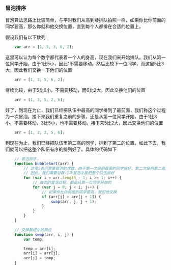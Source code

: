 ### 冒泡排序

冒泡算法思路上比较简单，与平时我们从高到矮排队拍照一样，如果你比你前面的同学要高，那么你就和他交换位置，直到每个人都排在合适的位置上。

假设我们有以下数列
```javascript
    var arr = [1, 5, 3, 6, 2];
```
这里可以认为每个数字都代表着一个人的身高，现在我们来开始排队。我们从第一位同学开始，由于1比5小，因此1不需要移动。然后比较下一位同学，而这里5比3大，因此我们交换一下他们的位置
```javascript
    arr = [1, 3, 5, 6, 2];
```
继续比较，由于5比6小，不需要移动，而6比2大，因此交换他们的位置
```javascript
    arr = [1, 3, 5, 2, 6];
```
好了，到现在为止，我们已经把队伍中最高的同学排到了最前面，我们称这个过程为一次冒泡。接下来我们重复之前的步骤，还是从第一位同学开始，由于1比3小，不需要移动，3比5小，也不需要移动。接下来5比2大，因此交换他们的位置
```javascript
    arr = [1, 3, 2, 5, 6];
```
到现在为止，我们已经把队伍里第二高的同学，排到了第二的位置。如此下去，我们就可以把这整个队伍有序的排列好了。具体的代码如下
```javascript
    // 冒泡排序
    function bubbleSort(arr) {
        // 这里i表示需要冒泡的次数，由于第一次是把最高的同学排好，第二次是把第二高的同学排好
        // 因此，我们需要总数-1次冒泡才能把整个队伍排好
        for (var i = arr.length - 1; i >= 1; i++) {
            // 每次的冒泡过程，都是从第一位同学开始的
            for (var j = 0; j < i; j++) {
                // 如果你比你前面的同学要高，就和他交换
                if (arr[j] > arr[j + 1]) {
                    swap(arr, j, j + 1);
                }
            }
        }
    }
    
    // 交换数组中的两位
    function swap(arr, i, j) {
        var temp;

        temp = arr[i];
        arr[i] = arr[j];
        arr[j] = temp;
    }
```